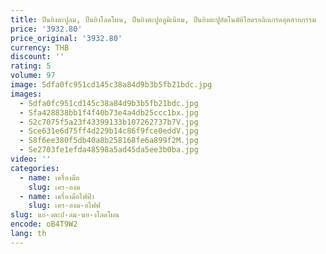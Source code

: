 ```yaml
---
title: ปืนยิงตะปูลม, ปืนยิงโลดโผน, ปืนยิงตะปูอลูมิเนียม, ปืนยิงตะปูอัตโนมัติไฮดรอลิกเกรดอุตสาหกรรม
price: '3932.80'
price_original: '3932.80'
currency: THB
discount: ''
rating: 5
volume: 97
image: Sdfa0fc951cd145c38a84d9b3b5fb21bdc.jpg
images:
  - Sdfa0fc951cd145c38a84d9b3b5fb21bdc.jpg
  - Sfa428838bb1f4f40b73e4a4db25ccc1bx.jpg
  - S2c7075f5a23f43399133b107262737b7V.jpg
  - Sce631e6d75ff4d229b14c86f9fce0eddV.jpg
  - S8f6ee380f5db40a8b258168fe6a899f2M.jpg
  - Se2703fe1efda48598a5ad45da5ee3b0ba.jpg
video: ''
categories:
  - name: เครื่องมือ
    slug: เคร-องม
  - name: เครื่องมือไฟฟ้า
    slug: เคร-องม-อไฟฟ
slug: นย-งตะป-ลม-นย-งโลดโผน
encode: oB4T9W2
lang: th
---
```

  